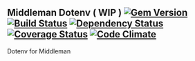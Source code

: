 ## Middleman Dotenv ( WIP ) [![Gem Version](https://badge.fury.io/rb/middleman-dotenv.png)][gem] [![Build Status](https://travis-ci.org/karlfreeman/middleman-dotenv.png?branch=feature/3-1-rewrite)][travis] [![Dependency Status](https://gemnasium.com/karlfreeman/middleman-dotenv.png?travis)][gemnasium] [![Coverage Status](https://coveralls.io/repos/karlfreeman/middleman-dotenv/badge.png?branch=feature/3-1-rewrite)][coveralls] [![Code Climate](https://codeclimate.com/github/karlfreeman/middleman-dotenv.png)][codeclimate]

Dotenv for Middleman

[gem]: https://rubygems.org/gems/middleman-dotenv
[travis]: http://travis-ci.org/karlfreeman/middleman-dotenv
[gemnasium]: https://gemnasium.com/karlfreeman/middleman-dotenv
[coveralls]: https://coveralls.io/r/karlfreeman/middleman-dotenv
[codeclimate]: https://codeclimate.com/github/karlfreeman/middleman-dotenv
